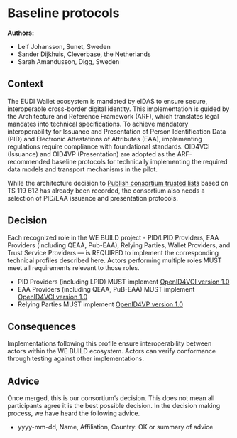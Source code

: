 # Baseline protocols

**Authors:**

- Leif Johansson, Sunet, Sweden
- Sander Dijkhuis, Cleverbase, the Netherlands
- Sarah Amandusson, Digg, Sweden

## Context
The EUDI Wallet ecosystem is mandated by eIDAS to ensure secure, interoperable cross-border digital identity.
This implementation is guided by the Architecture and Reference Framework (ARF), which translates legal mandates into technical specifications.
To achieve mandatory interoperability for Issuance and Presentation of Person Identification Data (PID) and Electronic Attestations of Attributes (EAA), implementing regulations require compliance with foundational standards.
OID4VCI (Issuance) and OID4VP (Presentation) are adopted as the ARF-recommended baseline protocols for technically implementing the required data models and transport mechanisms in the pilot.

While the architecture decision to [Publish consortium trusted lists](trusted-lists.md) based on TS 119 612 has already been recorded, the consortium also needs a selection of PID/EAA issuance and presentation protocols.

## Decision

Each recognized role in the WE BUILD project - PID/LPID Providers, EAA Providers (including QEAA, Pub-EAA), Relying Parties, Wallet Providers, and Trust Service Providers — is REQUIRED to implement the corresponding technical profiles described here.
Actors performing multiple roles MUST meet all requirements relevant to those roles.

* PID Providers (including LPID) MUST implement [OpenID4VCI version 1.0](https://openid.net/specs/openid-4-verifiable-credential-issuance-1_0.html)
* EAA Providers (including QEAA, PuB-EAA) MUST implement [OpenID4VCI version 1.0](https://openid.net/specs/openid-4-verifiable-credential-issuance-1_0.html)
* Relying Parties MUST implement [OpenID4VP version 1.0](https://openid.net/specs/openid-4-verifiable-presentations-1_0.html)

## Consequences

Implementations following this profile ensure interoperability between actors within the WE BUILD ecosystem.
Actors can verify conformance through testing against other implementations.

## Advice

Once merged, this is our consortium’s decision. This does not mean all participants agree it is the best possible decision. In the decision making process, we have heard the following advice.
- yyyy-mm-dd, Name, Affiliation, Country: OK or summary of advice

